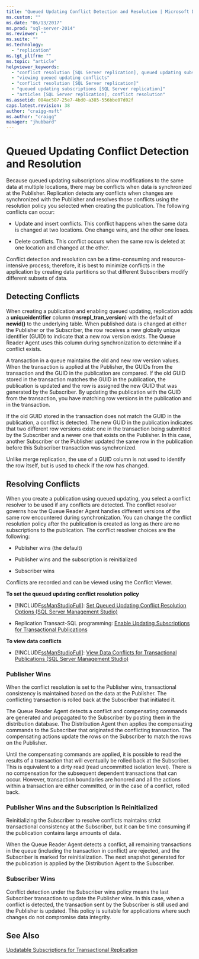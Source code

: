```yaml
---
title: "Queued Updating Conflict Detection and Resolution | Microsoft Docs"
ms.custom: ""
ms.date: "06/13/2017"
ms.prod: "sql-server-2014"
ms.reviewer: ""
ms.suite: ""
ms.technology: 
  - "replication"
ms.tgt_pltfrm: ""
ms.topic: "article"
helpviewer_keywords: 
  - "conflict resolution [SQL Server replication], queued updating subscriptions"
  - "viewing queued updating conflicts"
  - "conflict resolution [SQL Server replication]"
  - "queued updating subscriptions [SQL Server replication]"
  - "articles [SQL Server replication], conflict resolution"
ms.assetid: 084ac587-25e7-4bd0-a385-556bbe07d02f
caps.latest.revision: 38
author: "craigg-msft"
ms.author: "craigg"
manager: "jhubbard"
---
```

# Queued Updating Conflict Detection and Resolution
  Because queued updating subscriptions allow modifications to the same data at multiple locations, there may be conflicts when data is synchronized at the Publisher. Replication detects any conflicts when changes are synchronized with the Publisher and resolves those conflicts using the resolution policy you selected when creating the publication. The following conflicts can occur:  
  
-   Update and insert conflicts. This conflict happens when the same data is changed at two locations. One change wins, and the other one loses.  
  
-   Delete conflicts. This conflict occurs when the same row is deleted at one location and changed at the other.  
  
 Conflict detection and resolution can be a time-consuming and resource-intensive process; therefore, it is best to minimize conflicts in the application by creating data partitions so that different Subscribers modify different subsets of data.  
  
## Detecting Conflicts  
 When creating a publication and enabling queued updating, replication adds a **uniqueidentifier** column (**msrepl_tran_version**) with the default of **newid()** to the underlying table. When published data is changed at either the Publisher or the Subscriber, the row receives a new globally unique identifier (GUID) to indicate that a new row version exists. The Queue Reader Agent uses this column during synchronization to determine if a conflict exists.  
  
 A transaction in a queue maintains the old and new row version values. When the transaction is applied at the Publisher, the GUIDs from the transaction and the GUID in the publication are compared. If the old GUID stored in the transaction matches the GUID in the publication, the publication is updated and the row is assigned the new GUID that was generated by the Subscriber. By updating the publication with the GUID from the transaction, you have matching row versions in the publication and in the transaction.  
  
 If the old GUID stored in the transaction does not match the GUID in the publication, a conflict is detected. The new GUID in the publication indicates that two different row versions exist: one in the transaction being submitted by the Subscriber and a newer one that exists on the Publisher. In this case, another Subscriber or the Publisher updated the same row in the publication before this Subscriber transaction was synchronized.  
  
 Unlike merge replication, the use of a GUID column is not used to identify the row itself, but is used to check if the row has changed.  
  
## Resolving Conflicts  
 When you create a publication using queued updating, you select a conflict resolver to be used if any conflicts are detected. The conflict resolver governs how the Queue Reader Agent handles different versions of the same row encountered during synchronization. You can change the conflict resolution policy after the publication is created as long as there are no subscriptions to the publication. The conflict resolver choices are the following:  
  
-   Publisher wins (the default)  
  
-   Publisher wins and the subscription is reinitialized  
  
-   Subscriber wins  
  
 Conflicts are recorded and can be viewed using the Conflict Viewer.  
  
 **To set the queued updating conflict resolution policy**  
  
-   [!INCLUDE[ssManStudioFull](../../includes/ssmanstudiofull-md.md)]: [Set Queued Updating Conflict Resolution Options &#40;SQL Server Management Studio&#41;](../../ssms/sql-server-management-studio-ssms.md)  
  
-   Replication Transact-SQL programming: [Enable Updating Subscriptions for Transactional Publications](enable-updating-subscriptions-for-transactional-publications.md)  
  
 **To view data conflicts**  
  
-   [!INCLUDE[ssManStudioFull](../../includes/ssmanstudiofull-md.md)]: [View Data Conflicts for Transactional Publications &#40;SQL Server Management Studio&#41;](view-data-conflicts-for-transactional-publications-sql-server-management-studio.md)  
  
### Publisher Wins  
 When the conflict resolution is set to the Publisher wins, transactional consistency is maintained based on the data at the Publisher. The conflicting transaction is rolled back at the Subscriber that initiated it.  
  
 The Queue Reader Agent detects a conflict and compensating commands are generated and propagated to the Subscriber by posting them in the distribution database. The Distribution Agent then applies the compensating commands to the Subscriber that originated the conflicting transaction. The compensating actions update the rows on the Subscriber to match the rows on the Publisher.  
  
 Until the compensating commands are applied, it is possible to read the results of a transaction that will eventually be rolled back at the Subscriber. This is equivalent to a dirty read (read uncommitted isolation level). There is no compensation for the subsequent dependent transactions that can occur. However, transaction boundaries are honored and all the actions within a transaction are either committed, or in the case of a conflict, rolled back.  
  
### Publisher Wins and the Subscription Is Reinitialized  
 Reinitializing the Subscriber to resolve conflicts maintains strict transactional consistency at the Subscriber, but it can be time consuming if the publication contains large amounts of data.  
  
 When the Queue Reader Agent detects a conflict, all remaining transactions in the queue (including the transaction in conflict) are rejected, and the Subscriber is marked for reinitialization. The next snapshot generated for the publication is applied by the Distribution Agent to the Subscriber.  
  
### Subscriber Wins  
 Conflict detection under the Subscriber wins policy means the last Subscriber transaction to update the Publisher wins. In this case, when a conflict is detected, the transaction sent by the Subscriber is still used and the Publisher is updated. This policy is suitable for applications where such changes do not compromise data integrity.  
  
## See Also  
 [Updatable Subscriptions for Transactional Replication](updatable-subscriptions-for-transactional-replication.md)  
  
  